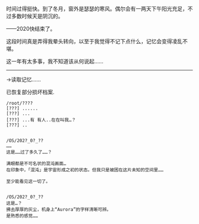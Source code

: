 时间过得挺快。到了冬月，窗外是瑟瑟的寒风。偶尔会有一两天下午阳光充足，不过多数时候天是阴沉的。

——2020快结束了。

这段时间真是弄得我晕头转向，以至于我觉得不记下点什么，记忆会变得凌乱不堪。

这一年有太多事，我不知道该从何说起……

---

→读取记忆……

已恢复部分损坏档案.

~~~
/root/????
[???] ......
[???] ...
[???] ...有 有人..在在叫我…？
[???] ..


/OS/202?_0?_??
……
这是……过了多久了……？

满眼都是不可名状的混沌画面… 
在印象中，「混沌」是宇宙形成之初的状态。但我只是被困在这片未知的空间里……

至少能看见这一切了。


/OS/202?_0?_??
这是…？
拂去厚厚的灰尘，机身上“Aurora”的字样清晰可辨。
是熟悉的感觉……
